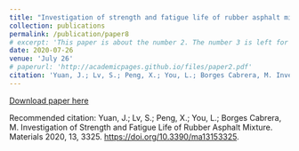 ```yaml
---
title: "Investigation of strength and fatigue life of rubber asphalt mixture"
collection: publications
permalink: /publication/paper8
# excerpt: 'This paper is about the number 2. The number 3 is left for future work.'
date: 2020-07-26
venue: 'July 26'
# paperurl: 'http://academicpages.github.io/files/paper2.pdf'
citation: 'Yuan, J.; Lv, S.; Peng, X.; You, L.; Borges Cabrera, M. Investigation of Strength and Fatigue Life of Rubber Asphalt Mixture. Materials 2020, 13, 3325. https://doi.org/10.3390/ma13153325'
---
```



[Download paper here](https://doi.org/10.3390/ma13153325)

Recommended citation: Yuan, J.; Lv, S.; Peng, X.; You, L.; Borges Cabrera, M. Investigation of Strength and Fatigue Life of Rubber Asphalt Mixture. Materials 2020, 13, 3325. https://doi.org/10.3390/ma13153325.
